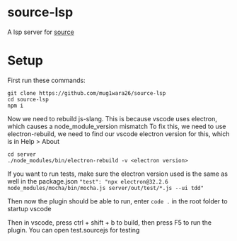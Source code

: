 # source-lsp

A lsp server for [source](https://github.com/source-academy/js-slang)

# Setup

First run these commands:

```console
git clone https://github.com/mug1wara26/source-lsp
cd source-lsp
npm i
```

Now we need to rebuild js-slang. This is because vscode uses electron, which causes a node_module_version mismatch
To fix this, we need to use electron-rebuild, we need to find our vscode electron version for this, which is in Help > About

```console
cd server
./node_modules/bin/electron-rebuild -v <electron version>
```

If you want to run tests, make sure the electron version used is the same as well in the package.json
`"test": "npx electron@32.2.6 node_modules/mocha/bin/mocha.js server/out/test/*.js --ui tdd"`

Then now the plugin should be able to run, enter `code .` in the root folder to startup vscode

Then in vscode, press ctrl + shift + b to build, then press F5 to run the plugin. You can open test.sourcejs for testing
